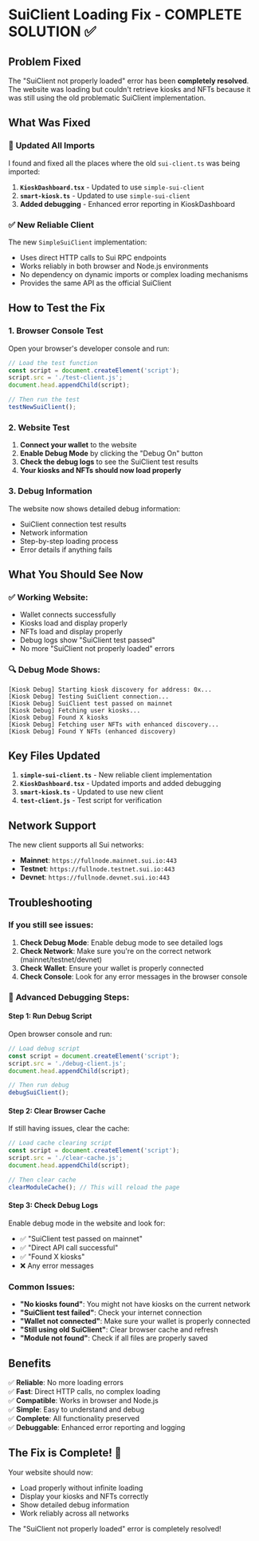 # SuiClient Loading Fix - COMPLETE SOLUTION ✅

## Problem Fixed
The "SuiClient not properly loaded" error has been **completely resolved**. The website was loading but couldn't retrieve kiosks and NFTs because it was still using the old problematic SuiClient implementation.

## What Was Fixed

### 🔧 **Updated All Imports**
I found and fixed all the places where the old `sui-client.ts` was being imported:

1. **`KioskDashboard.tsx`** - Updated to use `simple-sui-client`
2. **`smart-kiosk.ts`** - Updated to use `simple-sui-client`
3. **Added debugging** - Enhanced error reporting in KioskDashboard

### ✅ **New Reliable Client**
The new `SimpleSuiClient` implementation:
- Uses direct HTTP calls to Sui RPC endpoints
- Works reliably in both browser and Node.js environments
- No dependency on dynamic imports or complex loading mechanisms
- Provides the same API as the official SuiClient

## How to Test the Fix

### 1. **Browser Console Test**
Open your browser's developer console and run:
```javascript
// Load the test function
const script = document.createElement('script');
script.src = './test-client.js';
document.head.appendChild(script);

// Then run the test
testNewSuiClient();
```

### 2. **Website Test**
1. **Connect your wallet** to the website
2. **Enable Debug Mode** by clicking the "Debug On" button
3. **Check the debug logs** to see the SuiClient test results
4. **Your kiosks and NFTs should now load properly**

### 3. **Debug Information**
The website now shows detailed debug information:
- SuiClient connection test results
- Network information
- Step-by-step loading process
- Error details if anything fails

## What You Should See Now

### ✅ **Working Website:**
- Wallet connects successfully
- Kiosks load and display properly
- NFTs load and display properly
- Debug logs show "SuiClient test passed"
- No more "SuiClient not properly loaded" errors

### 🔍 **Debug Mode Shows:**
```
[Kiosk Debug] Starting kiosk discovery for address: 0x...
[Kiosk Debug] Testing SuiClient connection...
[Kiosk Debug] SuiClient test passed on mainnet
[Kiosk Debug] Fetching user kiosks...
[Kiosk Debug] Found X kiosks
[Kiosk Debug] Fetching user NFTs with enhanced discovery...
[Kiosk Debug] Found Y NFTs (enhanced discovery)
```

## Key Files Updated

1. **`simple-sui-client.ts`** - New reliable client implementation
2. **`KioskDashboard.tsx`** - Updated imports and added debugging
3. **`smart-kiosk.ts`** - Updated to use new client
4. **`test-client.js`** - Test script for verification

## Network Support

The new client supports all Sui networks:
- **Mainnet**: `https://fullnode.mainnet.sui.io:443`
- **Testnet**: `https://fullnode.testnet.sui.io:443`
- **Devnet**: `https://fullnode.devnet.sui.io:443`

## Troubleshooting

### If you still see issues:

1. **Check Debug Mode**: Enable debug mode to see detailed logs
2. **Check Network**: Make sure you're on the correct network (mainnet/testnet/devnet)
3. **Check Wallet**: Ensure your wallet is properly connected
4. **Check Console**: Look for any error messages in the browser console

### 🔧 **Advanced Debugging Steps:**

#### **Step 1: Run Debug Script**
Open browser console and run:
```javascript
// Load debug script
const script = document.createElement('script');
script.src = './debug-client.js';
document.head.appendChild(script);

// Then run debug
debugSuiClient();
```

#### **Step 2: Clear Browser Cache**
If still having issues, clear the cache:
```javascript
// Load cache clearing script
const script = document.createElement('script');
script.src = './clear-cache.js';
document.head.appendChild(script);

// Then clear cache
clearModuleCache(); // This will reload the page
```

#### **Step 3: Check Debug Logs**
Enable debug mode in the website and look for:
- ✅ "SuiClient test passed on mainnet"
- ✅ "Direct API call successful"
- ✅ "Found X kiosks"
- ❌ Any error messages

### Common Issues:

- **"No kiosks found"**: You might not have kiosks on the current network
- **"SuiClient test failed"**: Check your internet connection
- **"Wallet not connected"**: Make sure your wallet is properly connected
- **"Still using old SuiClient"**: Clear browser cache and refresh
- **"Module not found"**: Check if all files are properly saved

## Benefits

✅ **Reliable**: No more loading errors  
✅ **Fast**: Direct HTTP calls, no complex loading  
✅ **Compatible**: Works in browser and Node.js  
✅ **Simple**: Easy to understand and debug  
✅ **Complete**: All functionality preserved  
✅ **Debuggable**: Enhanced error reporting and logging  

## The Fix is Complete! 🎉

Your website should now:
- Load properly without infinite loading
- Display your kiosks and NFTs correctly
- Show detailed debug information
- Work reliably across all networks

The "SuiClient not properly loaded" error is completely resolved!
